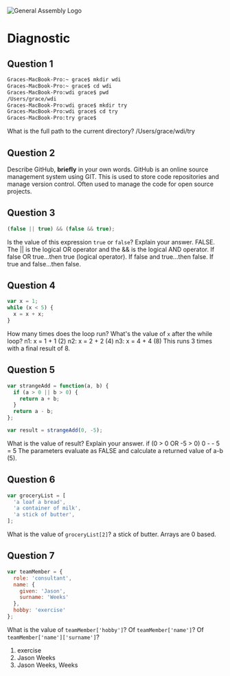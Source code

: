 ![General Assembly Logo](http://i.imgur.com/ke8USTq.png)

# Diagnostic

## Question 1

```sh
Graces-MacBook-Pro:~ grace$ mkdir wdi
Graces-MacBook-Pro:~ grace$ cd wdi
Graces-MacBook-Pro:wdi grace$ pwd
/Users/grace/wdi
Graces-MacBook-Pro:wdi grace$ mkdir try
Graces-MacBook-Pro:wdi grace$ cd try
Graces-MacBook-Pro:try grace$
```

What is the full path to the current directory?
/Users/grace/wdi/try

## Question 2

Describe GitHub, **briefly** in your own words.
GitHub is an online source management system using GIT. This is used to store code repositories and manage version control. Often used to manage the code for open source projects.

## Question 3

```js
(false || true) && (false && true);
```

Is the value of this expression `true` or `false`?  Explain your answer.
FALSE.
The || is the logical OR operator and the && is the logical AND operator.
If false OR true...then true (logical operator).
If false and true...then false.
If true and false...then false.


## Question 4

```js
var x = 1;
while (x < 5) {
  x = x + x;
}
```

How many times does the loop run?  What's the value of `x` after the while loop?
n1: x = 1 + 1 (2)
n2: x = 2 + 2 (4)
n3: x = 4 + 4 (8)
This runs 3 times with a final result of 8.


## Question 5

```js
var strangeAdd = function(a, b) {
  if (a > 0 || b > 0) {
    return a + b;
  }
  return a - b;
}; 

var result = strangeAdd(0, -5);
```

What is the value of result?  Explain your answer.
if (0 > 0 OR -5 > 0)
0 - - 5 = 5
The parameters evaluate as FALSE and calculate a returned value of a-b (5).

## Question 6

```js
var groceryList = [
  'a loaf a bread',
  'a container of milk',
  'a stick of butter',
];
```

What is the value of `groceryList[2]`?
a stick of butter. Arrays are 0 based.

## Question 7

```js
var teamMember = {
  role: 'consultant',
  name: {
    given: 'Jason',
    surname: 'Weeks'
  },
  hobby: 'exercise'
};
```

What is the value of `teamMember['hobby']`?  Of `teamMember['name']`?  Of
`teamMember['name']['surname']`?
1) exercise
2) Jason Weeks
3) Jason Weeks, Weeks
